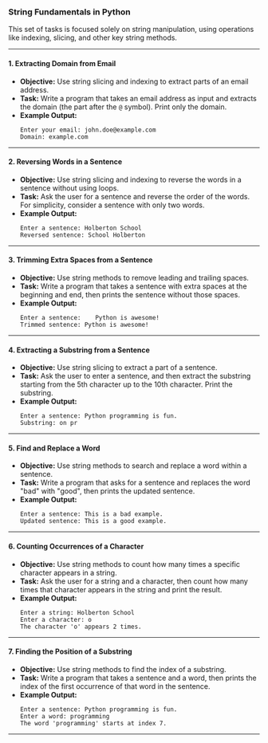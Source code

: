 ### String Fundamentals in Python

This set of tasks is focused solely on string manipulation, using operations like indexing, slicing, and other key string methods. 

---

#### 1. **Extracting Domain from Email**
   - **Objective:** Use string slicing and indexing to extract parts of an email address.
   - **Task:** Write a program that takes an email address as input and extracts the domain (the part after the `@` symbol). Print only the domain.
   - **Example Output:**
     ```
     Enter your email: john.doe@example.com
     Domain: example.com
     ```

---

#### 2. **Reversing Words in a Sentence**
   - **Objective:** Use string slicing and indexing to reverse the words in a sentence without using loops.
   - **Task:** Ask the user for a sentence and reverse the order of the words. For simplicity, consider a sentence with only two words.
   - **Example Output:**
     ```
     Enter a sentence: Holberton School
     Reversed sentence: School Holberton
     ```

---

#### 3. **Trimming Extra Spaces from a Sentence**
   - **Objective:** Use string methods to remove leading and trailing spaces.
   - **Task:** Write a program that takes a sentence with extra spaces at the beginning and end, then prints the sentence without those spaces.
   - **Example Output:**
     ```
     Enter a sentence:    Python is awesome!    
     Trimmed sentence: Python is awesome!
     ```

---

#### 4. **Extracting a Substring from a Sentence**
   - **Objective:** Use string slicing to extract a part of a sentence.
   - **Task:** Ask the user to enter a sentence, and then extract the substring starting from the 5th character up to the 10th character. Print the substring.
   - **Example Output:**
     ```
     Enter a sentence: Python programming is fun.
     Substring: on pr
     ```

---

#### 5. **Find and Replace a Word**
   - **Objective:** Use string methods to search and replace a word within a sentence.
   - **Task:** Write a program that asks for a sentence and replaces the word "bad" with "good", then prints the updated sentence.
   - **Example Output:**
     ```
     Enter a sentence: This is a bad example.
     Updated sentence: This is a good example.
     ```

---

#### 6. **Counting Occurrences of a Character**
   - **Objective:** Use string methods to count how many times a specific character appears in a string.
   - **Task:** Ask the user for a string and a character, then count how many times that character appears in the string and print the result.
   - **Example Output:**
     ```
     Enter a string: Holberton School
     Enter a character: o
     The character 'o' appears 2 times.
     ```

---

#### 7. **Finding the Position of a Substring**
   - **Objective:** Use string methods to find the index of a substring.
   - **Task:** Write a program that takes a sentence and a word, then prints the index of the first occurrence of that word in the sentence.
   - **Example Output:**
     ```
     Enter a sentence: Python programming is fun.
     Enter a word: programming
     The word 'programming' starts at index 7.
     ```

---
